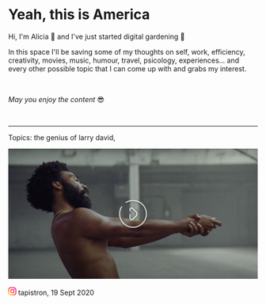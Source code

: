 # Yeah, this is America

Hi, I'm Alicia 🦁 and I've just started digital gardening 🌱

In this space I'll be saving some of my thoughts on self, work, efficiency, creativity, movies, music, humour, travel, psicology, experiences... and every other possible topic that I can come up with and grabs my interest.

<p>&nbsp;<p> 

_May you enjoy the content_ 😎

<p>&nbsp;<p> 
  
  ----------
  Topics: the genius of larry david, 
  


[![childish gambino on this is america](images/thisisamerica1.png)](https://www.youtube.com/watch?v=VYOjWnS4cMY)







[<img src="images/instagramlogo.png" width=16>](https://www.instagram.com/tapistron/) tapistron, 19 Sept 2020
